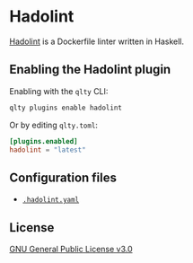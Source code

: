 # Hadolint

[Hadolint](https://github.com/hadolint/hadolint) is a Dockerfile linter written in Haskell.

## Enabling the Hadolint plugin

Enabling with the `qlty` CLI:

```bash
qlty plugins enable hadolint
```

Or by editing `qlty.toml`:

```toml
[plugins.enabled]
hadolint = "latest"
```

## Configuration files

- [`.hadolint.yaml`](https://github.com/hadolint/hadolint?tab=readme-ov-file#configure)

## License

[GNU General Public License v3.0](https://github.com/hadolint/hadolint/blob/master/LICENSE)
